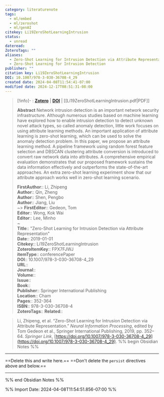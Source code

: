 ```yaml
---
category: literaturenote
tags:
  - ml/embed
  - ml/zeroshot
  - ml/genAI
citekey: Li19ZeroShotLearningIntrusion
status:
  - unread
dateread: 
ZoteroTags: ""
aliases:
  - Zero-Shot Learning for Intrusion Detection via Attribute Representation
  - Zero-Shot Learning for Intrusion Detection
publisher: ""
citation key: Li19ZeroShotLearningIntrusion
DOI: 10.1007/978-3-030-36708-4_29
created date: 2024-04-08T11:54:41-07:00
modified date: 2024-12-17T08:51:31-08:00
---
```


> [!info]- : [**Zotero**](zotero://select/library/items/FPX7FJWJ)  | [**DOI**](https://doi.org/10.1007/978-3-030-36708-4_29)  | [[Li19ZeroShotLearningIntrusion.pdf|PDF]]
>
> 
> **Abstract**
> Network intrusion detection is an important network security infrastructure. Although numerous studies based on machine learning have explored how to enable intrusion detection to detect unknown novel attack types, so called anomaly detection, little work focuses on using attribute learning methods. An important application of attribute learning is zero-shot learning, which can be used to solve the anomaly detection problem. In this paper, we propose an attribute learning method. A pipeline framework using random forest feature selection and DBSCAN clustering attribute conversion is introduced to convert raw network data into attributes. A comprehensive empirical evaluation demonstrates that our proposed framework sustains the data information effectively and outperforms the state-of-the-art approaches. An extra zero-shot learning experiment show that our attribute approach works well in zero-shot learning scenario.
> 
> 
> **FirstAuthor**:: Li, Zhipeng  
> **Author**:: Qin, Zheng  
> **Author**:: Shen, Pengbo  
> **Author**:: Jiang, Liu  
~> **FirstEditor**:: Gedeon, Tom  
> **Editor**:: Wong, Kok Wai  
> **Editor**:: Lee, Minho  
~    
> **Title**:: "Zero-Shot Learning for Intrusion Detection via Attribute Representation"  
> **Date**:: 2019-01-01  
> **Citekey**:: Li19ZeroShotLearningIntrusion  
> **ZoteroItemKey**:: FPX7FJWJ  
> **itemType**:: conferencePaper  
> **DOI**:: 10.1007/978-3-030-36708-4_29  
> **URL**::   
> **Journal**::   
> **Volume**::   
> **Issue**::   
> **Book**::   
> **Publisher**:: Springer International Publishing  
> **Location**:: Cham   
> **Pages**:: 352-364  
> **ISBN**:: 978-3-030-36708-4  
> **ZoteroTags**:: 
>**Related**:: 

> Li, Zhipeng, et al. “Zero-Shot Learning for Intrusion Detection via Attribute Representation.” _Neural Information Processing_, edited by Tom Gedeon et al., Springer International Publishing, 2019, pp. 352–64. _Springer Link_, [https://doi.org/10.1007/978-3-030-36708-4_29](https://doi.org/10.1007/978-3-030-36708-4_29).
%% begin Obsidian Notes %%
___
==Delete this and write here.==
==Don't delete the `persist` directives above and below.==
___
%% end Obsidian Notes %%



%% Import Date: 2024-04-08T11:54:51.856-07:00 %%
